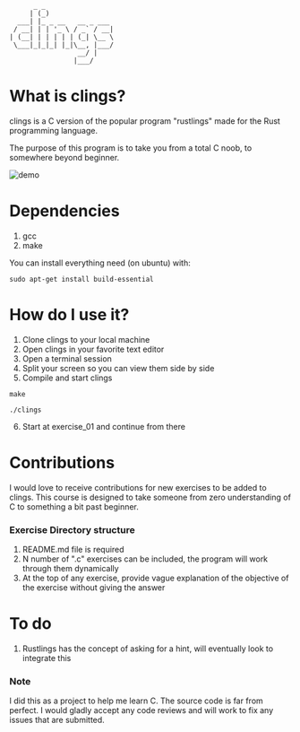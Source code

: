 ```
      _ _                 
     | (_)                
  ___| |_ _ __   __ _ ___ 
 / __| | | '_ \ / _` / __|
| (__| | | | | | (_| \__ \
 \___|_|_|_| |_|\__, |___/
                 __/ |    
                |___/     

```

# What is clings?
clings is a C version of the popular program "rustlings" made for the Rust programming language.

The purpose of this program is to take you from a total C noob, to somewhere beyond beginner.

![demo](https://raw.githubusercontent.com/danwritecode/clings/master/demo_v2.gif)

# Dependencies
1. gcc
2. make

You can install everything need (on ubuntu) with:
```
sudo apt-get install build-essential
```

# How do I use it?
1. Clone clings to your local machine
2. Open clings in your favorite text editor
3. Open a terminal session
4. Split your screen so you can view them side by side
5. Compile and start clings 
```
make
```
```
./clings
```
6. Start at exercise_01 and continue from there

# Contributions
I would love to receive contributions for new exercises to be added to clings. This course is designed to take someone from zero understanding of C to something a bit past beginner. 

### Exercise Directory structure
1. README.md file is required
2. N number of ".c" exercises can be included, the program will work through them dynamically
3. At the top of any exercise, provide vague explanation of the objective of the exercise without giving the answer

# To do
1. Rustlings has the concept of asking for a hint, will eventually look to integrate this

### Note
I did this as a project to help me learn C. The source code is far from perfect. I would gladly accept any code reviews and will work to fix any issues that are submitted.
